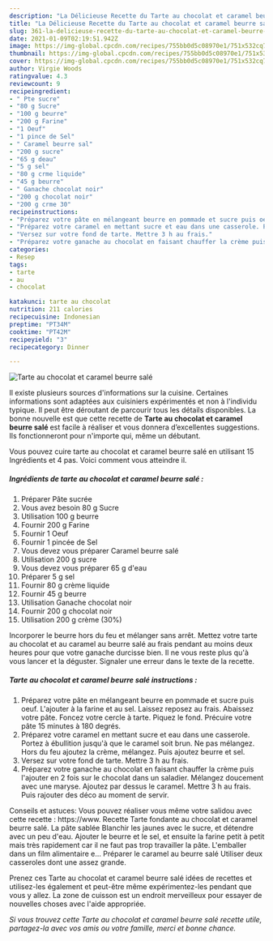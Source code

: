 ```yaml
---
description: "La Délicieuse Recette du Tarte au chocolat et caramel beurre salé"
title: "La Délicieuse Recette du Tarte au chocolat et caramel beurre salé"
slug: 361-la-delicieuse-recette-du-tarte-au-chocolat-et-caramel-beurre-sale
date: 2021-01-09T02:19:51.942Z
image: https://img-global.cpcdn.com/recipes/755bb0d5c08970e1/751x532cq70/tarte-au-chocolat-et-caramel-beurre-sale-photo-principale-de-la-recette.jpg
thumbnail: https://img-global.cpcdn.com/recipes/755bb0d5c08970e1/751x532cq70/tarte-au-chocolat-et-caramel-beurre-sale-photo-principale-de-la-recette.jpg
cover: https://img-global.cpcdn.com/recipes/755bb0d5c08970e1/751x532cq70/tarte-au-chocolat-et-caramel-beurre-sale-photo-principale-de-la-recette.jpg
author: Virgie Woods
ratingvalue: 4.3
reviewcount: 9
recipeingredient:
- " Pte sucre"
- "80 g Sucre"
- "100 g beurre"
- "200 g Farine"
- "1 Oeuf"
- "1 pince de Sel"
- " Caramel beurre sal"
- "200 g sucre"
- "65 g deau"
- "5 g sel"
- "80 g crme liquide"
- "45 g beurre"
- " Ganache chocolat noir"
- "200 g chocolat noir"
- "200 g crme 30"
recipeinstructions:
- "Préparez votre pâte en mélangeant beurre en pommade et sucre puis oeuf. L&#39;ajouter à la farine et au sel. Laissez reposez au frais. Abaissez votre pâte. Foncez votre cercle à tarte. Piquez le fond. Précuire votre pâte 15 minutes à 180 degrés."
- "Préparez votre caramel en mettant sucre et eau dans une casserole. Portez à ébullition jusqu&#39;à que le caramel soit brun. Ne pas mélangez. Hors du feu ajoutez la crème, mélangez. Puis ajoutez beurre et sel."
- "Versez sur votre fond de tarte. Mettre 3 h au frais."
- "Préparez votre ganache au chocolat en faisant chauffer la crème puis l&#39;ajouter en 2 fois sur le chocolat dans un saladier. Mélangez doucement avec une maryse. Ajoutez par dessus le caramel. Mettre 3 h au frais. Puis rajouter des déco au moment de servir."
categories:
- Resep
tags:
- tarte
- au
- chocolat

katakunci: tarte au chocolat 
nutrition: 211 calories
recipecuisine: Indonesian
preptime: "PT34M"
cooktime: "PT42M"
recipeyield: "3"
recipecategory: Dinner

---
```



![Tarte au chocolat et caramel beurre salé](https://img-global.cpcdn.com/recipes/755bb0d5c08970e1/751x532cq70/tarte-au-chocolat-et-caramel-beurre-sale-photo-principale-de-la-recette.jpg)

Il existe plusieurs sources d'informations sur la cuisine. Certaines informations sont adaptées aux cuisiniers expérimentés et non à l'individu typique. Il peut être déroutant de parcourir tous les détails disponibles. La bonne nouvelle est que cette recette de <strong> Tarte au chocolat et caramel beurre salé </strong> est facile à réaliser et vous donnera d’excellentes suggestions. Ils fonctionneront pour n'importe qui, même un débutant.

<!--inarticleads1-->

Vous pouvez cuire tarte au chocolat et caramel beurre salé en utilisant 15 Ingrédients et 4 pas. Voici comment vous atteindre il.

##### Ingrédients de tarte au chocolat et caramel beurre salé :

1. Préparer  Pâte sucrée
1. Vous avez besoin 80 g Sucre
1. Utilisation 100 g beurre
1. Fournir 200 g Farine
1. Fournir 1 Oeuf
1. Fournir 1 pincée de Sel
1. Vous devez vous préparer  Caramel beurre salé
1. Utilisation 200 g sucre
1. Vous devez vous préparer 65 g d&#39;eau
1. Préparer 5 g sel
1. Fournir 80 g crème liquide
1. Fournir 45 g beurre
1. Utilisation  Ganache chocolat noir
1. Fournir 200 g chocolat noir
1. Utilisation 200 g crème (30%)


Incorporer le beurre hors du feu et mélanger sans arrêt. Mettez votre tarte au chocolat et au caramel au beurre salé au frais pendant au moins deux heures pour que votre ganache durcisse bien. Il ne vous reste plus qu&#39;à vous lancer et la déguster. Signaler une erreur dans le texte de la recette. 

<!--inarticleads2-->

##### Tarte au chocolat et caramel beurre salé instructions :

1. Préparez votre pâte en mélangeant beurre en pommade et sucre puis oeuf. L&#39;ajouter à la farine et au sel. Laissez reposez au frais. Abaissez votre pâte. Foncez votre cercle à tarte. Piquez le fond. Précuire votre pâte 15 minutes à 180 degrés.
1. Préparez votre caramel en mettant sucre et eau dans une casserole. Portez à ébullition jusqu&#39;à que le caramel soit brun. Ne pas mélangez. Hors du feu ajoutez la crème, mélangez. Puis ajoutez beurre et sel.
1. Versez sur votre fond de tarte. Mettre 3 h au frais.
1. Préparez votre ganache au chocolat en faisant chauffer la crème puis l&#39;ajouter en 2 fois sur le chocolat dans un saladier. Mélangez doucement avec une maryse. Ajoutez par dessus le caramel. Mettre 3 h au frais. Puis rajouter des déco au moment de servir.


Conseils et astuces: Vous pouvez réaliser vous même votre salidou avec cette recette : https://www. Recette Tarte fondante au chocolat et caramel beurre salé. La pâte sablée Blanchir les jaunes avec le sucre, et détendre avec un peu d&#39;eau. Ajouter le beurre et le sel, et ensuite la farine petit à petit mais très rapidement car il ne faut pas trop travailler la pâte. L&#39;emballer dans un film alimentaire e… Préparer le caramel au beurre salé Utiliser deux casseroles dont une assez grande. 

<!--inarticleads1-->

<p>
Prenez ces Tarte au chocolat et caramel beurre salé idées de recettes et utilisez-les également et peut-être même expérimentez-les pendant que vous y allez. La zone de cuisson est un endroit merveilleux pour essayer de nouvelles choses avec l'aide appropriée.
</p>

<p>
<i>Si vous trouvez cette Tarte au chocolat et caramel beurre salé recette utile, partagez-la avec vos amis ou votre famille, merci et bonne chance.</i>
</p>
